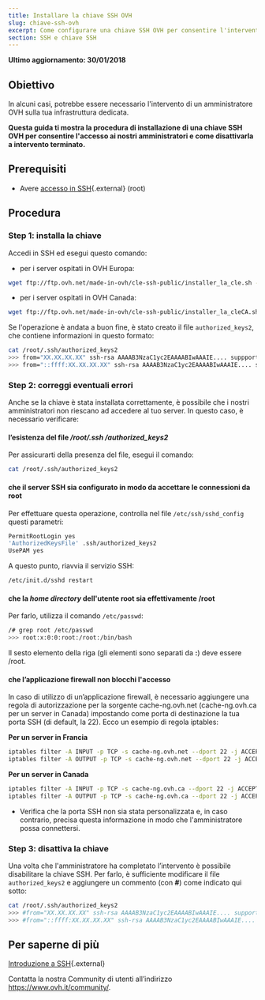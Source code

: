```yaml
---
title: Installare la chiave SSH OVH
slug: chiave-ssh-ovh
excerpt: Come configurare una chiave SSH OVH per consentire l'intervento dei nostri amministratori
section: SSH e chiave SSH
---
```


**Ultimo aggiornamento: 30/01/2018**

## Obiettivo

In alcuni casi, potrebbe essere necessario l'intervento di un amministratore OVH sulla tua infrastruttura dedicata. 

**Questa guida ti mostra la procedura di installazione di una chiave SSH OVH per consentire l'accesso ai nostri amministratori e come disattivarla a intervento terminato.**

## Prerequisiti

- Avere [accesso in SSH](https://docs.ovh.com/it/dedicated/introduzione-ssh/){.external} (root)

## Procedura

### Step 1: installa la chiave

Accedi in SSH ed esegui questo comando:

- per i server ospitati in OVH Europa:

```sh
wget ftp://ftp.ovh.net/made-in-ovh/cle-ssh-public/installer_la_cle.sh -O installer_la_cle.sh ; sh installer_la_cle.sh
```

- per i server ospitati in OVH Canada:

```sh
wget ftp://ftp.ovh.net/made-in-ovh/cle-ssh-public/installer_la_cleCA.sh -O installer_la_cle.sh ; sh installer_la_cle.sh
```

Se l'operazione è andata a buon fine, è stato creato il file `authorized_keys2`, che contiene informazioni in questo formato: 

```sh
cat /root/.ssh/authorized_keys2
>>> from="XX.XX.XX.XX" ssh-rsa AAAAB3NzaC1yc2EAAAABIwAAAIE.... suppport@cache-ng...
>>> from="::ffff:XX.XX.XX.XX" ssh-rsa AAAAB3NzaC1yc2EAAAABIwAAAIE.... suppport@cache-ng...
```

### Step 2: correggi eventuali errori

Anche se la chiave è stata installata correttamente, è possibile che i nostri amministratori non riescano ad accedere al tuo server. In questo caso, è necessario verificare:

#### l’esistenza del file */root/.ssh /authorized_keys2* 

Per assicurarti della presenza del file, esegui il comando:


```sh
cat /root/.ssh/authorized_keys2
```

#### che il server SSH sia configurato in modo da accettare le connessioni da root

Per effettuare questa operazione, controlla nel file `/etc/ssh/sshd_config` questi parametri:

```bash
PermitRootLogin yes
'AuthorizedKeysFile' .ssh/authorized_keys2
UsePAM yes
```

A questo punto, riavvia il servizio SSH:

```sh
/etc/init.d/sshd restart
```

#### che la *home directory* dell'utente root sia effettivamente /root

Per farlo, utilizza il comando `/etc/passwd`:

```sh
/# grep root /etc/passwd
>>> root:x:0:0:root:/root:/bin/bash
```

Il sesto elemento della riga (gli elementi sono separati da **:**) deve essere /root.

#### che l’applicazione firewall non blocchi l'accesso

In caso di utilizzo di un’applicazione firewall, è necessario aggiungere una regola di autorizzazione per la sorgente cache-ng.ovh.net (cache-ng.ovh.ca per un server in Canada) impostando come porta di destinazione la tua porta SSH (di default, la 22). Ecco un esempio di regola iptables:

**Per un server in Francia**

```sh
iptables filter -A INPUT -p TCP -s cache-ng.ovh.net --dport 22 -j ACCEPT
iptables filter -A OUTPUT -p TCP -s cache-ng.ovh.net --dport 22 -j ACCEPT
```

**Per un server in Canada**

```sh
iptables filter -A INPUT -p TCP -s cache-ng.ovh.ca --dport 22 -j ACCEPT
iptables filter -A OUTPUT -p TCP -s cache-ng.ovh.ca --dport 22 -j ACCEPT
```

- Verifica che la porta SSH non sia stata personalizzata e, in caso contrario, precisa questa informazione in modo che l'amministratore possa connettersi.


### Step 3: disattiva la chiave

Una volta che l'amministratore ha completato l’intervento è possibile disabilitare la chiave SSH. Per farlo, è sufficiente modificare il file `authorized_keys2` e aggiungere un commento (con **#**) come indicato qui sotto:

```sh
cat /root/.ssh/authorized_keys2
>>> #from="XX.XX.XX.XX" ssh-rsa AAAAB3NzaC1yc2EAAAABIwAAAIE.... support@cache-ng...
>>> #from="::ffff:XX.XX.XX.XX" ssh-rsa AAAAB3NzaC1yc2EAAAABIwAAAIE.... support@cache-ng...
```

## Per saperne di più

[Introduzione a SSH](https://docs.ovh.com/it/dedicated/introduzione-ssh/){.external}

Contatta la nostra Community di utenti all’indirizzo <https://www.ovh.it/community/>.